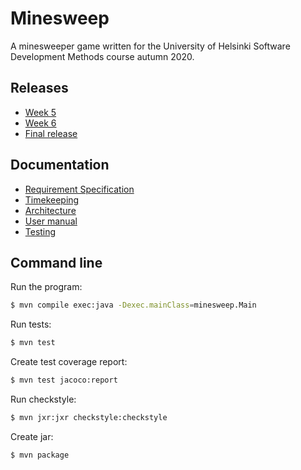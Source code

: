 # Minesweep
A minesweeper game written for the University of Helsinki Software Development Methods course autumn 2020.

## Releases
* [Week 5](https://github.com/emsknock/minesweep/releases/tag/v0.1-alpha)
* [Week 6](https://github.com/emsknock/minesweep/releases/tag/v0.2-alpha)
* [Final release](https://github.com/emsknock/minesweep/releases/tag/v1.0)

## Documentation
* [Requirement Specification](documentation/req-specification.md)
* [Timekeeping](documentation/hours-worked.md)
* [Architecture](documentation/architecture.md)
* [User manual](documentation/user-manual.md)
* [Testing](documentation/testing.md)

## Command line
Run the program:
```bash
$ mvn compile exec:java -Dexec.mainClass=minesweep.Main
```
Run tests:
```bash
$ mvn test
```
Create test coverage report:
```bash
$ mvn test jacoco:report
```
Run checkstyle:
```bash
$ mvn jxr:jxr checkstyle:checkstyle
```
Create jar:
```bash
$ mvn package
```